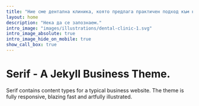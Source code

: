 ```yaml
---
title: "Ние сме дентална клиника, която предлага практичен подход към комплексни проблеми."
layout: home
description: "Нека да се запознаем."
intro_image: "images/illustrations/dental-clinic-1.svg"
intro_image_absolute: true
intro_image_hide_on_mobile: true
show_call_box: true
---
```


# Serif - A Jekyll Business Theme.

Serif contains content types for a typical business website. The theme is fully responsive, blazing fast and artfully illustrated.
